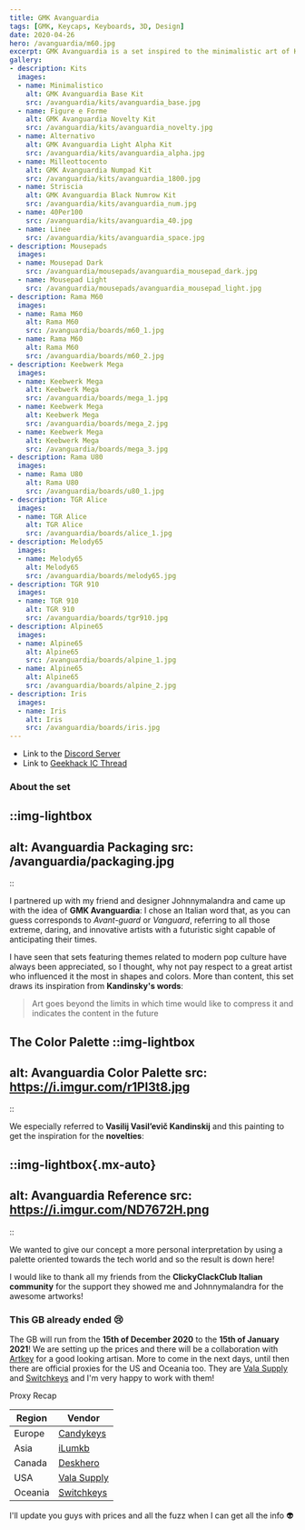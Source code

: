 ```yaml
--- 
title: GMK Avanguardia
tags: [GMK, Keycaps, Keyboards, 3D, Design]
date: 2020-04-26
hero: /avanguardia/m60.jpg
excerpt: GMK Avanguardia is a set inspired to the minimalistic art of Kandinsky with a futuristic twist.
gallery:
- description: Kits
  images:
  - name: Minimalistico
    alt: GMK Avanguardia Base Kit
    src: /avanguardia/kits/avanguardia_base.jpg
  - name: Figure e Forme
    alt: GMK Avanguardia Novelty Kit
    src: /avanguardia/kits/avanguardia_novelty.jpg
  - name: Alternativo
    alt: GMK Avanguardia Light Alpha Kit
    src: /avanguardia/kits/avanguardia_alpha.jpg
  - name: Milleottocento
    alt: GMK Avanguardia Numpad Kit
    src: /avanguardia/kits/avanguardia_1800.jpg
  - name: Striscia
    alt: GMK Avanguardia Black Numrow Kit
    src: /avanguardia/kits/avanguardia_num.jpg
  - name: 40Per100
    src: /avanguardia/kits/avanguardia_40.jpg
  - name: Linee
    src: /avanguardia/kits/avanguardia_space.jpg
- description: Mousepads
  images:
  - name: Mousepad Dark
    src: /avanguardia/mousepads/avanguardia_mousepad_dark.jpg
  - name: Mousepad Light
    src: /avanguardia/mousepads/avanguardia_mousepad_light.jpg
- description: Rama M60
  images:
  - name: Rama M60
    alt: Rama M60
    src: /avanguardia/boards/m60_1.jpg
  - name: Rama M60
    alt: Rama M60
    src: /avanguardia/boards/m60_2.jpg
- description: Keebwerk Mega
  images:
  - name: Keebwerk Mega
    alt: Keebwerk Mega
    src: /avanguardia/boards/mega_1.jpg
  - name: Keebwerk Mega
    alt: Keebwerk Mega
    src: /avanguardia/boards/mega_2.jpg
  - name: Keebwerk Mega
    alt: Keebwerk Mega
    src: /avanguardia/boards/mega_3.jpg
- description: Rama U80
  images:
  - name: Rama U80
    alt: Rama U80
    src: /avanguardia/boards/u80_1.jpg
- description: TGR Alice
  images:
  - name: TGR Alice
    alt: TGR Alice
    src: /avanguardia/boards/alice_1.jpg
- description: Melody65
  images:
  - name: Melody65
    alt: Melody65
    src: /avanguardia/boards/melody65.jpg
- description: TGR 910
  images:
  - name: TGR 910
    alt: TGR 910
    src: /avanguardia/boards/tgr910.jpg
- description: Alpine65
  images:
  - name: Alpine65
    alt: Alpine65
    src: /avanguardia/boards/alpine_1.jpg
  - name: Alpine65
    alt: Alpine65
    src: /avanguardia/boards/alpine_2.jpg
- description: Iris
  images:
  - name: Iris
    alt: Iris
    src: /avanguardia/boards/iris.jpg
---
```


- Link to the [Discord Server](https://discord.gg/Mn2Ty3y)
- Link to [Geekhack IC Thread](https://geekhack.org/index.php?topic=105981.0)

### About the set
::img-lightbox
---
alt: Avanguardia Packaging
src: /avanguardia/packaging.jpg
---
::

I partnered up with my friend and designer Johnnymalandra and came up with the idea of **GMK Avanguardia**:
I chose an Italian word that, as you can guess corresponds to _Avant-guard_ or _Vanguard_,
referring to all those extreme, daring, and innovative artists with a futuristic sight capable of anticipating their times.

I have seen that sets featuring themes related to modern pop culture have always been appreciated, so I thought, why not pay respect to a great artist who influenced it the most in shapes and colors.
More than content, this set draws its inspiration from **Kandinsky's words**:

> Art goes beyond the limits in which time would like to compress it and indicates the content in the future

The Color Palette
::img-lightbox
---
alt: Avanguardia Color Palette
src: https://i.imgur.com/r1Pl3t8.jpg
---
::


We especially referred to **Vasilij Vasil’evič Kandinskij** and this painting to get the inspiration for the **novelties**:

::img-lightbox{.mx-auto}
---
alt: Avanguardia Reference
src: https://i.imgur.com/ND7672H.png
---
::

We wanted to give our concept a more personal interpretation by using a palette oriented towards the tech world and so the result is down here!

I would like to thank all my friends from the **ClickyClackClub Italian community** for the support they showed me and Johnnymalandra for the awesome artworks!
### This GB already ended 😢

The GB will run from the **15th of December 2020** to the **15th of January 2021**!
We are setting up the prices and there will be a collaboration with [Artkey](https://artkeyuniverse.com/) for a good looking artisan.
More to come in the next days, until then there are official proxies for the US and Oceania too. They are [Vala Supply](https://vala.supply/) and [Switchkeys](https://www.switchkeys.com.au/) and I'm very happy to work with them!

Proxy Recap

| Region    | Vendor                               |
| --------- | ------------------------------------ |
| Europe    | [Candykeys](https://candykeys.com/)  |
| Asia      | [iLumkb](https://ilumkb.com/)        |
| Canada    | [Deskhero](https://www.deskhero.ca/) |
| USA       | [Vala Supply](https://vala.supply/)  |
| Oceania   | [Switchkeys](https://www.switchkeys.com.au/)  |

I'll update you guys with prices and all the fuzz when I can get all the info 👽
